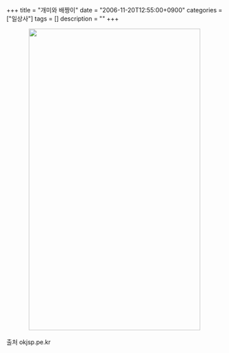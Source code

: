 +++
title = "개미와 배짱이"
date = "2006-11-20T12:55:00+0900"
categories = ["일상사"]
tags = []
description = ""
+++
<span class="copyright_entry" style="display:block;" title="개미와 배짱이@@**@@http://shed.egloos.com/1455384"></span>
<div style="text-align:center">
 <img class="image_mid" border="0" onmouseover="this.style.cursor='pointer'" alt="" src="/attachment/1455384_1.jpg" width="400" height="704" onclick="Control.Modal.openDialog(this, event, 'http://pds2.egloos.com/pds/200611/20/82/a0003782_12111811.jpg', 400, 704);">
</div>
<br>출처 okjsp.pe.kr
<br> 
<!--
       <rdf:RDF xmlns:rdf="http://www.w3.org/1999/02/22-rdf-syntax-ns#"
		    xmlns:dc="http://purl.org/dc/elements/1.1/"
		    xmlns:trackback="http://madskills.com/public/xml/rss/module/trackback/">
       <rdf:Description
	        rdf:about="http://shed.egloos.com/1455384"
	        dc:identifier="http://shed.egloos.com/1455384"
	        dc:title="개미와 배짱이"
	        trackback:ping="http://shed.egloos.com/tb/1455384"/>
       </rdf:RDF>
       -->

<ul></ul>